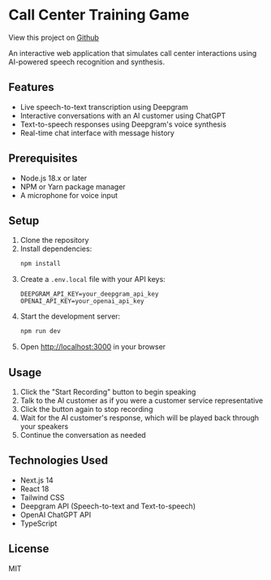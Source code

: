 # Call Center Training Game

View this project on [Github](https://github.com/searleja/CallCenterGame)

An interactive web application that simulates call center interactions using AI-powered speech recognition and synthesis.

## Features

- Live speech-to-text transcription using Deepgram
- Interactive conversations with an AI customer using ChatGPT
- Text-to-speech responses using Deepgram's voice synthesis
- Real-time chat interface with message history

## Prerequisites

- Node.js 18.x or later
- NPM or Yarn package manager
- A microphone for voice input

## Setup

1. Clone the repository
2. Install dependencies:
   ```bash
   npm install
   ```
3. Create a `.env.local` file with your API keys:
   ```
   DEEPGRAM_API_KEY=your_deepgram_api_key
   OPENAI_API_KEY=your_openai_api_key
   ```
4. Start the development server:
   ```bash
   npm run dev
   ```
5. Open [http://localhost:3000](http://localhost:3000) in your browser

## Usage

1. Click the "Start Recording" button to begin speaking
2. Talk to the AI customer as if you were a customer service representative
3. Click the button again to stop recording
4. Wait for the AI customer's response, which will be played back through your speakers
5. Continue the conversation as needed

## Technologies Used

- Next.js 14
- React 18
- Tailwind CSS
- Deepgram API (Speech-to-text and Text-to-speech)
- OpenAI ChatGPT API
- TypeScript

## License

MIT 